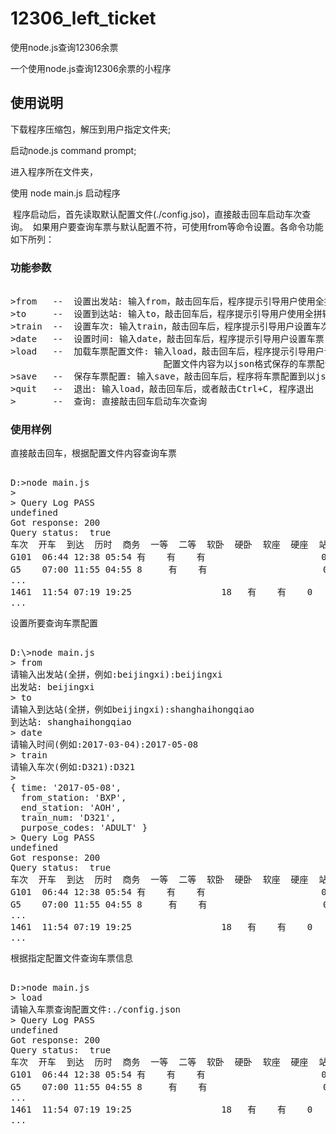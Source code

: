 # 12306_left_ticket
使用node.js查询12306余票


一个使用node.js查询12306余票的小程序

## 使用说明 


  下载程序压缩包，解压到用户指定文件夹;
  
  启动node.js command prompt;
  
  进入程序所在文件夹，
  
  使用 node main.js 启动程序
  
  程序启动后，首先读取默认配置文件(./config.jso)，直接敲击回车启动车次查询。
  如果用户要查询车票与默认配置不符，可使用from等命令设置。各命令功能如下所列：


### 功能参数
<pre> 
>from   --  设置出发站: 输入from，敲击回车后，程序提示引导用户使用全拼输入法设置车票出发站
>to     --  设置到达站: 输入to，敲击回车后，程序提示引导用户使用全拼输入法设置车票到达站
>train  --  设置车次: 输入train，敲击回车后，程序提示引导用户设置车次
>date   --  设置时间: 输入date，敲击回车后，程序提示引导用户设置车票日期
>load   --  加载车票配置文件: 输入load，敲击回车后，程序提示引导用户设置车票配置文件,程序根据配置文件直接查询
                             配置文件内容为以json格式保存的车票配置，参见config.json.
>save   --  保存车票配置: 输入save，敲击回车后，程序将车票配置到以json格式保存到当前文件夹中名为config.json的配置文件中
>quit   --  退出: 输入load，敲击回车后，或者敲击Ctrl+C, 程序退出
>       --  查询: 直接敲击回车启动车次查询
</pre> 

### 使用样例

直接敲击回车，根据配置文件内容查询车票
<pre> 
D:>node main.js
> 
> Query Log PASS
undefined
Got response: 200
Query status:  true
车次  开车  到达  历时  商务  一等  二等  软卧  硬卧  软座  硬座  站票
G101  06:44 12:38 05:54 有    有    有                      0
G5    07:00 11:55 04:55 8     有    有                      0
...
1461  11:54 07:19 19:25                 18   有    有    0     有
...   
</pre> 

设置所要查询车票配置

<pre>  
D:\>node main.js
> from
请输入出发站(全拼，例如:beijingxi):beijingxi
出发站: beijingxi
> to
请输入到达站(全拼，例如beijingxi):shanghaihongqiao
到达站: shanghaihongqiao
> date
请输入时间(例如:2017-03-04):2017-05-08
> train
请输入车次(例如:D321):D321
>
{ time: '2017-05-08',
  from_station: 'BXP',
  end_station: 'AOH',
  train_num: 'D321',
  purpose_codes: 'ADULT' }
> Query Log PASS
undefined
Got response: 200
Query status:  true
车次  开车  到达  历时  商务  一等  二等  软卧  硬卧  软座  硬座  站票
G101  06:44 12:38 05:54 有    有    有                      0
G5    07:00 11:55 04:55 8     有    有                      0
...
1461  11:54 07:19 19:25                 18   有    有    0     有
...   
</pre> 

根据指定配置文件查询车票信息
<pre> 
D:>node main.js
> load
请输入车票查询配置文件:./config.json
> Query Log PASS
undefined
Got response: 200
Query status:  true
车次  开车  到达  历时  商务  一等  二等  软卧  硬卧  软座  硬座  站票
G101  06:44 12:38 05:54 有    有    有                      0
G5    07:00 11:55 04:55 8     有    有                      0
...
1461  11:54 07:19 19:25                 18   有    有    0     有
...   
</pre> 

